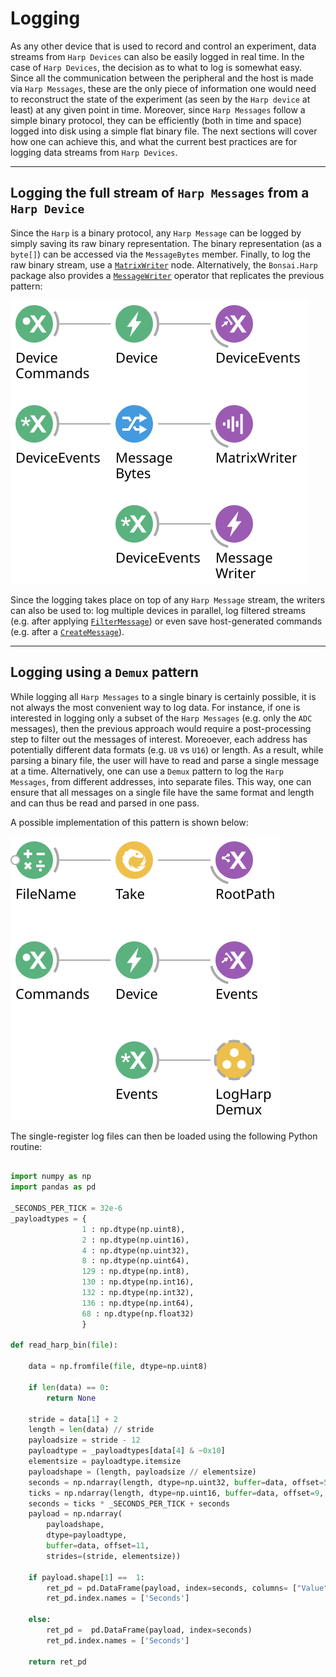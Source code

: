# Logging

As any other device that is used to record and control an experiment, data streams from `Harp Devices` can also be easily logged in real time.
In the case of `Harp Devices`, the decision as to what to log is somewhat easy. Since all the communication between the peripheral and the host is made via `Harp Messages`, these are the only piece of information one would need to reconstruct the state of the experiment (as seen by the `Harp device` at least) at any given point in time.
Moreover, since `Harp Messages` follow a simple binary protocol, they can be efficiently (both in time and space) logged into disk using a simple flat binary file. The next sections will cover how one can achieve this, and what the current best practices are for logging data streams from `Harp Devices`.


---


## Logging the full stream of `Harp Messages` from a `Harp Device`

Since the `Harp` is a binary protocol, any `Harp Message` can be logged by simply saving its raw binary representation. The binary representation (as a `byte[]`) can be accessed via the `MessageBytes` member. Finally, to log the raw binary stream, use a [`MatrixWriter`](xref:Bonsai.Dsp.MatrixWriter) node. Alternatively, the `Bonsai.Harp` package also provides a [`MessageWriter`](xref:Bonsai.Harp.MessageWriter) operator that replicates the previous pattern:

![Log-raw-stream](./../Assets/log-all-messages.svg)

Since the logging takes place on top of any `Harp Message` stream, the writers can also be used to: log multiple devices in parallel, log filtered streams (e.g. after applying [`FilterMessage`](xref:Bonsai.Harp.FilterMessage)) or even save host-generated commands (e.g. after a [`CreateMessage`](xref:Bonsai.Harp.CreateMessage)).

---

## Logging using a `Demux` pattern

While logging all `Harp Messages` to a single binary is certainly possible, it is not always the most convenient way to log data. For instance, if one is interested in logging only a subset of the `Harp Messages` (e.g. only the `ADC` messages), then the previous approach would require a post-processing step to filter out the messages of interest. Moreoever, each address has potentially different data formats (e.g. `U8` vs `U16`) or length. As a result, while parsing a binary file, the user will have to read and parse a single message at a time. Alternatively, one can use a `Demux` pattern to log the `Harp Messages`, from different addresses, into separate files. This way, one can ensure that all messages on a single file have the same format and length and can thus be read and parsed in one pass.

A possible implementation of this pattern is shown below:

![Log-demux](./../Assets/log-demux.svg)

The single-register log files can then be loaded using the following Python routine:

```Python

import numpy as np
import pandas as pd

_SECONDS_PER_TICK = 32e-6
_payloadtypes = {
                1 : np.dtype(np.uint8),
                2 : np.dtype(np.uint16),
                4 : np.dtype(np.uint32),
                8 : np.dtype(np.uint64),
                129 : np.dtype(np.int8),
                130 : np.dtype(np.int16),
                132 : np.dtype(np.int32),
                136 : np.dtype(np.int64),
                68 : np.dtype(np.float32)
                }

def read_harp_bin(file):

    data = np.fromfile(file, dtype=np.uint8)

    if len(data) == 0:
        return None

    stride = data[1] + 2
    length = len(data) // stride
    payloadsize = stride - 12
    payloadtype = _payloadtypes[data[4] & ~0x10]
    elementsize = payloadtype.itemsize
    payloadshape = (length, payloadsize // elementsize)
    seconds = np.ndarray(length, dtype=np.uint32, buffer=data, offset=5, strides=stride)
    ticks = np.ndarray(length, dtype=np.uint16, buffer=data, offset=9, strides=stride)
    seconds = ticks * _SECONDS_PER_TICK + seconds
    payload = np.ndarray(
        payloadshape,
        dtype=payloadtype,
        buffer=data, offset=11,
        strides=(stride, elementsize))

    if payload.shape[1] ==  1:
        ret_pd = pd.DataFrame(payload, index=seconds, columns= ["Value"])
        ret_pd.index.names = ['Seconds']

    else:
        ret_pd =  pd.DataFrame(payload, index=seconds)
        ret_pd.index.names = ['Seconds']

    return ret_pd

```